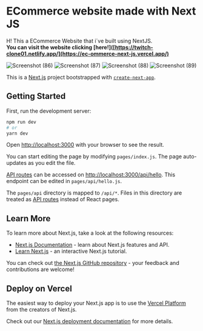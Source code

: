# ECommerce website made with Next JS
H! This a ECommerce Website that i´ve built using NextJS.  
__You can visit the website clicking [here!]([https://twitch-clone01.netlify.app/](https://ec-ommerce-next-js.vercel.app/)__

![Screenshot (86)](https://user-images.githubusercontent.com/97960285/175025423-7dd59072-03db-4d54-8cc5-75ebb1331a18.png)
![Screenshot (87)](https://user-images.githubusercontent.com/97960285/175025433-ca20df16-4a3b-48b5-844c-5eea38ebaa0c.png)
![Screenshot (88)](https://user-images.githubusercontent.com/97960285/175025436-b47f5277-37d0-4ba0-87d1-d58ea3c3458f.png)
![Screenshot (89)](https://user-images.githubusercontent.com/97960285/175025438-2c2ae3ea-0bbc-468f-83b3-483f353d878d.png)




This is a [Next.js](https://nextjs.org/) project bootstrapped with [`create-next-app`](https://github.com/vercel/next.js/tree/canary/packages/create-next-app).

## Getting Started

First, run the development server:

```bash
npm run dev
# or
yarn dev
```

Open [http://localhost:3000](http://localhost:3000) with your browser to see the result.

You can start editing the page by modifying `pages/index.js`. The page auto-updates as you edit the file.

[API routes](https://nextjs.org/docs/api-routes/introduction) can be accessed on [http://localhost:3000/api/hello](http://localhost:3000/api/hello). This endpoint can be edited in `pages/api/hello.js`.

The `pages/api` directory is mapped to `/api/*`. Files in this directory are treated as [API routes](https://nextjs.org/docs/api-routes/introduction) instead of React pages.

## Learn More

To learn more about Next.js, take a look at the following resources:

- [Next.js Documentation](https://nextjs.org/docs) - learn about Next.js features and API.
- [Learn Next.js](https://nextjs.org/learn) - an interactive Next.js tutorial.

You can check out [the Next.js GitHub repository](https://github.com/vercel/next.js/) - your feedback and contributions are welcome!

## Deploy on Vercel

The easiest way to deploy your Next.js app is to use the [Vercel Platform](https://vercel.com/new?utm_medium=default-template&filter=next.js&utm_source=create-next-app&utm_campaign=create-next-app-readme) from the creators of Next.js.

Check out our [Next.js deployment documentation](https://nextjs.org/docs/deployment) for more details.
